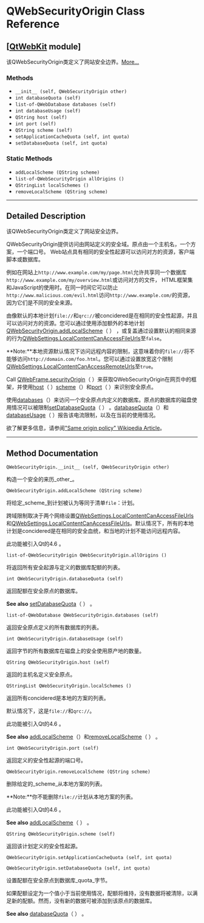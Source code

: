 # QWebSecurityOrigin Class Reference

## [[QtWebKit](index.htm) module]

该QWebSecurityOrigin类定义了网站安全边界。[More...](#details)

### Methods

*   `__init__ (self, QWebSecurityOrigin other)`
*   `int databaseQuota (self)`
*   `list-of-QWebDatabase databases (self)`
*   `int databaseUsage (self)`
*   `QString host (self)`
*   `int port (self)`
*   `QString scheme (self)`
*   `setApplicationCacheQuota (self, int quota)`
*   `setDatabaseQuota (self, int quota)`

### Static Methods

*   `addLocalScheme (QString scheme)`
*   `list-of-QWebSecurityOrigin allOrigins ()`
*   `QStringList localSchemes ()`
*   `removeLocalScheme (QString scheme)`

* * *

## Detailed Description

该QWebSecurityOrigin类定义了网站安全边界。

QWebSecurityOrigin提供访问由网站定义的安全域。原点由一个主机名，一个方案，一个端口号。 Web站点具有相同的安全性起源可以访问对方的资源，客户端脚本或数据库。

例如在网站上`http://www.example.com/my/page.html`允许共享同一个数据库`http://www.example.com/my/overview.html`或访问对方的文件， HTML框架集和JavaScript的使用时。在同一时间它可以防止`http://www.malicious.com/evil.html`访问`http://www.example.com/`的资源，因为它们是不同的安全来源。

由像默认的本地计划`file://`和`qrc://`被concidered是在相同的安全性起源，并且可以访问对方的资源。您可以通过使用添加额外的本地计划[QWebSecurityOrigin.addLocalScheme](qwebsecurityorigin.html#addLocalScheme)（ ） ，或复盖通过设置默认的相同来源的行为[QWebSettings.LocalContentCanAccessFileUrls](qwebsettings.html#WebAttribute-enum)至`false`。

**Note:**本地资源默认情况下访问远程内容的限制，这意味着你的`file://`将不能够访问`http://domain.com/foo.html`。您可以通过设置放宽这个限制[QWebSettings.LocalContentCanAccessRemoteUrls](qwebsettings.html#WebAttribute-enum)至`true`。

Call [QWebFrame.securityOrigin](qwebframe.html#securityOrigin)（ ）来获取QWebSecurityOrigin在网页中的框架，并使用[host](qwebsecurityorigin.html#host)（ ）[scheme](qwebsecurityorigin.html#scheme)（）和[port](qwebsecurityorigin.html#port)（ ）来识别安全原点。

使用[databases](qwebsecurityorigin.html#databases)（）来访问一个安全原点内定义的数据库。原点的数据库的磁盘使用情况可以被限制[setDatabaseQuota](qwebsecurityorigin.html#setDatabaseQuota)（ ） 。[databaseQuota](qwebsecurityorigin.html#databaseQuota)（）和[databaseUsage](qwebsecurityorigin.html#databaseUsage)（ ）报告该电流限制，以及在当前的使用情况。

欲了解更多信息，请参阅["Same origin policy" Wikipedia Article](http://en.wikipedia.org/wiki/Same_origin_policy)。

* * *

## Method Documentation

```
QWebSecurityOrigin.__init__ (self, QWebSecurityOrigin other)
```

构造一个安全的来历_other_。

```
QWebSecurityOrigin.addLocalScheme (QString scheme)
```

将给定_scheme_到计划被认为等同于清单`file`：计划。

跨域限制取决于两个网络设置[QWebSettings.LocalContentCanAccessFileUrls](qwebsettings.html#WebAttribute-enum)和[QWebSettings.LocalContentCanAccessFileUrls](qwebsettings.html#WebAttribute-enum)。默认情况下，所有的本地计划是concidered是在相同的安全血统，和当地的计划不能访问远程内容。

此功能被引入Qt的4.6 。

```
list-of-QWebSecurityOrigin QWebSecurityOrigin.allOrigins ()
```

将返回所有安全起源与定义的数据库配额的列表。

```
int QWebSecurityOrigin.databaseQuota (self)
```

返回配额在安全原点的数据库。

**See also** [setDatabaseQuota](qwebsecurityorigin.html#setDatabaseQuota)（ ） 。

```
list-of-QWebDatabase QWebSecurityOrigin.databases (self)
```

返回安全原点定义的所有数据库的列表。

```
int QWebSecurityOrigin.databaseUsage (self)
```

返回字节的所有数据库在磁盘上的安全使用原产地的数量。

```
QString QWebSecurityOrigin.host (self)
```

返回的主机名定义安全原点。

```
QStringList QWebSecurityOrigin.localSchemes ()
```

返回所有concidered是本地的方案的列表。

默认情况下，这是`file://`和`qrc://`。

此功能被引入Qt的4.6 。

**See also** [addLocalScheme](qwebsecurityorigin.html#addLocalScheme)（）和[removeLocalScheme](qwebsecurityorigin.html#removeLocalScheme)（ ） 。

```
int QWebSecurityOrigin.port (self)
```

返回定义的安全性起源的端口号。

```
QWebSecurityOrigin.removeLocalScheme (QString scheme)
```

删除给定的_scheme_从本地方案的列表。

**Note:**你不能删除`file://`计划从本地方案的列表。

此功能被引入Qt的4.6 。

**See also** [addLocalScheme](qwebsecurityorigin.html#addLocalScheme)（ ） 。

```
QString QWebSecurityOrigin.scheme (self)
```

返回该计划定义的安全性起源。

```
QWebSecurityOrigin.setApplicationCacheQuota (self, int quota)
```

```
QWebSecurityOrigin.setDatabaseQuota (self, int quota)
```

设置配额在安全原点到数据库_quota_字节。

如果配额设定为一个值小于当前使用情况，配额将维持，没有数据将被清除，以满足新的配额。然而，没有新的数据可被添加到该原点的数据库。

**See also** [databaseQuota](qwebsecurityorigin.html#databaseQuota)（ ） 。